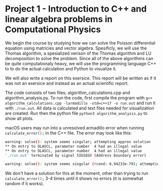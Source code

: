 # Project 1 - Introduction to C++ and linear algebra problems in Computational Physics

We begin the course by studying how we can solve the Poisson differential equation using matricies and vector algebra. Spesificly, we will use the Thomas algorithm, a spesialized verison of the Thomas algorithm and LU decomposition to solve the problem. Since all of the above algorithms can be quite computationaly heavy, we will use the programming language C++ to to do the actual calculation and Python to visualize it. 

We will also write a report on this exersice. This report will be written as if it was not an exersice and instead as an actual scientific report.

The code consists of two files; algorithm_calculations.cpp and algorithm_analysis.py. To run the code, first compile the program with `g++ algorithm_calculations.cpp -larmadillo -std=c++17 -o run.out` and run it with `./run.out`. All data is calculated and text files needed for visualization are created. Run then the python file `python3 algorithm_analysis.py` to show all plots.

macOS users may run into a unresolved armadillo error when running `calculate_error();` in the C++ file. The error may look like this:

```bash
warning: solve(): system seems singular; attempting approx solution
** On entry to DLASCL, parameter number  4 had an illegal value
** On entry to DLASCL, parameter number  4 had an illegal value
'./run.out' terminated by signal SIGSEGV (Address boundary error)

warning: solve(): system seems singular (rcond: 6.94233e-79); attempting approx solution
```

We don't have a solution for this at the moment, other than trying to run `calculate_error();` 3-4 times until it shows no errors (it is somewhat random if it works).